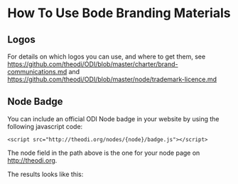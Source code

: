 # How To Use Bode Branding Materials

## Logos

For details on which logos you can use, and where to get them, see 
https://github.com/theodi/ODI/blob/master/charter/brand-communications.md and 
https://github.com/theodi/ODI/blob/master/node/trademark-licence.md

## Node Badge

You can include an official ODI Node badge in your website by using the following javascript code:

```
<script src="http://theodi.org/nodes/{node}/badge.js"></script>
```

The node field in the path above is the one for your node page on http://theodi.org.

The results looks like this:

<script src="http://theodi.org/nodes/leeds/badge.js"></script>
